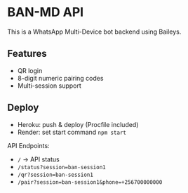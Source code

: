 # BAN-MD API

This is a WhatsApp Multi-Device bot backend using Baileys.

## Features
- QR login
- 8-digit numeric pairing codes
- Multi-session support

## Deploy
- Heroku: push & deploy (Procfile included)
- Render: set start command `npm start`

API Endpoints:
- `/` → API status
- `/status?session=ban-session1`
- `/qr?session=ban-session1`
- `/pair?session=ban-session1&phone=+256700000000`
